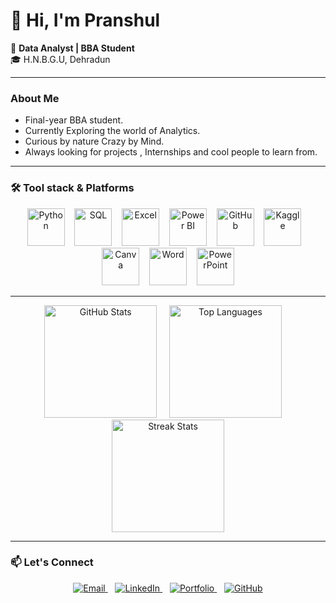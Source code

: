 # 👋 Hi, I'm Pranshul 

 💼 **Data Analyst | BBA Student**  
 🎓 H.N.B.G.U, Dehradun  

---

### About Me
- Final-year BBA student.
- Currently Exploring the world of Analytics.
- Curious by nature Crazy by Mind.
- Always looking for projects , Internships and cool people to learn from.
---

### 🛠️ Tool stack & Platforms

<p align="center">
  <img src="https://img.shields.io/badge/Python-3776AB?style=for-the-badge&logo=python&logoColor=FFD43B" alt="Python" height="60"/>
  &nbsp;&nbsp;
  <img src="https://img.shields.io/badge/SQL-4479A1?style=for-the-badge&logo=postgresql&logoColor=white" alt="SQL" height="60"/>
  &nbsp;&nbsp;
  <img src="https://img.shields.io/badge/Excel-217346?style=for-the-badge&logo=microsoft-excel&logoColor=white" alt="Excel" height="60"/>
  &nbsp;&nbsp;
  <img src="https://img.shields.io/badge/Power%20BI-F2C811?style=for-the-badge&logo=power-bi&logoColor=black" alt="Power BI" height="60"/>
  &nbsp;&nbsp;
  <img src="https://img.shields.io/badge/GitHub-181717?style=for-the-badge&logo=github&logoColor=white" alt="GitHub" height="60"/>
  &nbsp;&nbsp;
  <img src="https://img.shields.io/badge/Kaggle-20BEFF?style=for-the-badge&logo=kaggle&logoColor=white" alt="Kaggle" height="60"/>
  &nbsp;&nbsp;
  <img src="https://img.shields.io/badge/Canva-00C4CC?style=for-the-badge&logo=canva&logoColor=white" alt="Canva" height="60"/>
  &nbsp;&nbsp;
  <img src="https://img.shields.io/badge/Word-2B579A?style=for-the-badge&logo=microsoft-word&logoColor=white" alt="Word" height="60"/>
  &nbsp;&nbsp;
  <img src="https://img.shields.io/badge/PowerPoint-B7472A?style=for-the-badge&logo=microsoft-powerpoint&logoColor=white" alt="PowerPoint" height="60"/>
</p>
<p align="center">

---

<p align="center">
  <img src="https://github-readme-stats.vercel.app/api?username=Pranshul-cloud&show_icons=true&theme=dark&count_private=true" alt="GitHub Stats" height="180"/>
  &nbsp;&nbsp;&nbsp;
  <img src="https://github-readme-stats.vercel.app/api/top-langs/?username=Pranshul-cloud&layout=compact&theme=dark" alt="Top Languages" height="180"/>
  &nbsp;&nbsp;&nbsp;
  <a href="https://github.com/Pranshul-cloud">
    <img src="https://github-readme-streak-stats.herokuapp.com/?user=Pranshul-cloud&theme=dark&hide_border=true" alt="Streak Stats" height="180"/>
  </a>
</p>

---

### 📫 Let's Connect

<p align="center">
  <a href="mailto:pranshuljoshi59@gmail.com" target="_blank">
    <img src="https://img.shields.io/badge/Email-D14836?style=for-the-badge&logo=gmail&logoColor=white" alt="Email"/>
  </a>
  &nbsp;&nbsp;
  <a href="https://www.linkedin.com/in/pranshul-joshi-492594354" target="_blank">
    <img src="https://img.shields.io/badge/LinkedIn-0077B5?style=for-the-badge&logo=linkedin&logoColor=white" alt="LinkedIn"/>
  </a>
  &nbsp;&nbsp;
  <a href="https://preview--pranshul-analytics-hub-05.lovable.app/" target="_blank">
    <img src="https://img.shields.io/badge/Portfolio-FF5722?style=for-the-badge&logo=google-chrome&logoColor=white" alt="Portfolio"/>
  </a>
  &nbsp;&nbsp;
  <a href="https://github.com/Pranshul-cloud" target="_blank">
    <img src="https://img.shields.io/badge/GitHub-181717?style=for-the-badge&logo=github&logoColor=white" alt="GitHub"/>
  </a>
</p>
